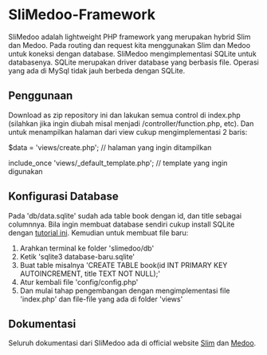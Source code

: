 # SliMedoo-Framework

SliMedoo adalah lightweight PHP framework yang merupakan hybrid Slim dan Medoo. Pada routing dan request kita menggunakan Slim dan Medoo untuk koneksi dengan database. SliMedoo mengimplementasi SQLite untuk databasenya. SQLite merupakan driver database yang berbasis file. Operasi yang ada di MySql tidak jauh berbeda dengan SQLite.


## Penggunaan
Download as zip repository ini dan lakukan semua control di index.php (silahkan jika ingin diubah misal menjadi /controller/function.php, etc). Dan untuk menampilkan halaman dari view cukup mengimplementasi 2 baris:

  $data = 'views/create.php';                   // halaman yang ingin ditampilkan
  
  include_once 'views/_default_template.php';   // template yang ingin digunakan


## Konfigurasi Database
Pada 'db/data.sqlite' sudah ada table book dengan id, dan title sebagai columnnya. Bila ingin membuat database sendiri cukup install SQLite dengan [tutorial ini](http://www.tutorialspoint.com/sqlite/sqlite_installation.htm). Kemudian untuk membuat file baru:

1. Arahkan terminal ke folder 'slimedoo/db'
2. Ketik 'sqlite3 database-baru.sqlite'
3. Buat table misalnya 'CREATE TABLE book(id INT PRIMARY KEY AUTOINCREMENT, title TEXT NOT NULL);'
4. Atur kembali file 'config/config.php'
5. Dan mulai tahap pengembangan dengan mengimplementasi file 'index.php' dan file-file yang ada di folder 'views'


## Dokumentasi
Seluruh dokumentasi dari SliMedoo ada di official website [Slim](docs.slimframework.com) dan [Medoo](medoo.in).
